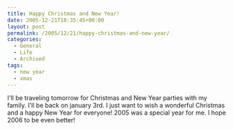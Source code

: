 ```yaml
---
title: Happy Christmas and New Year!
date: 2005-12-21T18:35:45+00:00
layout: post
permalink: /2005/12/21/happy-christmas-and-new-year/
categories:
  - General
  - Life
  - Archived
tags:
  - new year
  - xmas
---
```

I'll be traveling tomorrow for Christmas and New Year parties with my family.
I'll be back on january 3rd. I just want to wish a wonderful Christmas and a
happy New Year for everyone! 2005 was a special year for me. I hope 2006 to be
even better!
